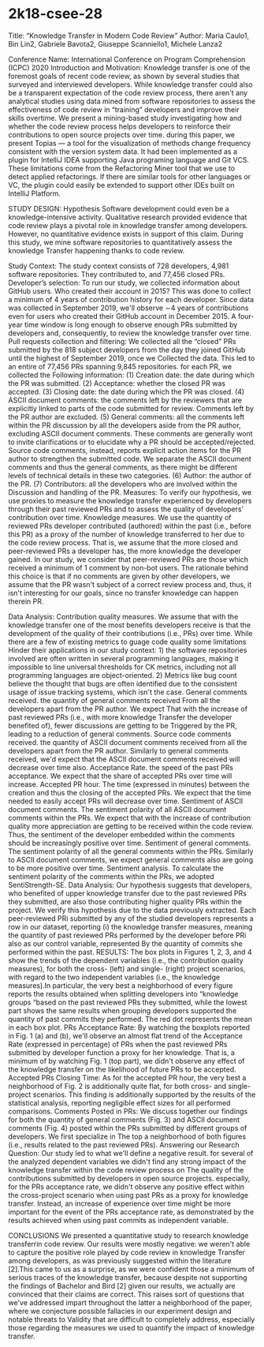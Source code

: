 # 2k18-csee-28

Title: 
           “Knowledge Transfer in Modern Code Review”
Author:
Maria Caulo1, Bin Lin2, Gabriele Bavota2, Giuseppe Scanniello1, Michele Lanza2

Conference Name: 
          International Conference on Program Comprehension (ICPC) 2020
Introduction and Motivation:
Knowledge transfer is one of the foremost goals of recent code review, as shown by several studies that surveyed and interviewed developers. While knowledge transfer could also be a transparent expectation of the code review process, there aren't any analytical studies using data mined from software repositories to assess the effectiveness of code review in “training” developers and improve their skills overtime. We present a mining-based study investigating how and whether the code review process helps developers to reinforce their contributions to open source projects over time. during this paper, we present Topias — a tool for the visualization of methods change frequency consistent with the version system data. It had been implemented as a plugin for IntelliJ IDEA supporting
Java programing language and Git VCS. These limitations come from the Refactoring Miner tool that we use to detect applied refactorings. If there are similar tools for other languages or VC, the plugin could easily be extended to support other IDEs built on IntelliJ Platform.

STUDY DESIGN:
  Hypothesis
          Software development could even be a knowledge-intensive activity. Qualitative research provided evidence that code review plays a pivotal role in knowledge transfer among developers. However, no quantitative evidence exists in support of this claim. During this study, we mine software repositories to quantitatively assess the knowledge
Transfer happening thanks to code review.

Study Context:
The study context consists of 728 developers, 4,981 software repositories. They contributed to, and 77,456 closed PRs.
Developer’s selection:
   To run our study, we collected information about GitHub users. Who created their account in 2015? This was done to collect a minimum of 4 years of contribution history for each developer.
Since data was collected in September 2019, we'll observe ∼4 years of contributions even for users who created their GitHub account in December 2015. A four-year time window is long enough to observe enough PRs submitted by developers and, consequently, to review the knowledge transfer over time.
Pull requests collection and filtering:
We collected all the “closed” PRs submitted by the 818 subject developers from the day they joined GitHub until the highest of September 2019, once we Collected the data. This led to an entire of 77,456 PRs spanning 9,845 repositories. for each PR, we collected the
Following information:
(1) Creation date: the date during which the PR was submitted.
(2) Acceptance: whether the closed PR was accepted.
(3) Closing date: the date during which the PR was closed.
(4) ASCII document comments: the comments left by the reviewers that are explicitly linked to parts of the code submitted for review. Comments left by the PR author are excluded.
(5) General comments: all the comments left within the PR discussion by all the developers aside from the PR author, excluding ASCII document comments. These comments are generally wont to invite clarifications or to elucidate why a PR should be accepted/rejected.
Source code comments, instead, reports explicit action items for the PR author to strengthen the submitted code. We separate the ASCII document comments and thus the general comments, as there might be different levels of technical details in these two categories.
(6) Author: the author of the PR.
(7) Contributors: all the developers who are involved within the Discussion and handling of the PR.
Measures:
To verify our hypothesis, we use proxies to measure the knowledge transfer experienced by developers through their past reviewed PRs and to assess the quality of developers’ contribution over time. 
Knowledge measures. We use the quantity of reviewed PRs developer contributed (authored) within the past (i.e., before this PR) as a proxy of the number of knowledge transferred to her due to the code review process. That is, we assume that the more closed and peer-reviewed PRs a developer has, the more knowledge the developer gained. In our study, we consider that peer-reviewed PRs are those which received a minimum of 1 comment by non-bot users. The rationale behind this choice is that if no comments are given by other developers, we assume that the PR wasn't subject of a correct review process and, thus, it isn't interesting for our goals, since no transfer knowledge can happen therein PR.


Data Analysis:
         Contribution quality measures. We assume that with the knowledge transfer one of the most benefits developers receive is that the development of the quality of their contributions (i.e., PRs) over time. While there are a few of existing metrics to guage code quality some limitations
Hinder their applications in our study context: 1) the software repositories involved are often written in several programming languages, making it impossible to line universal thresholds for CK metrics, including not all programming languages are object-oriented. 2) Metrics like bug count believe the thought that bugs are often identified due to the consistent usage of issue tracking systems, which isn't the case. General comments received. the quantity of general comments received
From all the developers apart from the PR author. We expect
That with the increase of past reviewed PRs (i.e., with more knowledge
Transfer the developer benefited of), fewer discussions are getting to be
Triggered by the PR, leading to a reduction of general comments.
Source code comments received. the quantity of ASCII document comments received from all the developers apart from the PR author. Similarly to general comments received, we'd  expect that the ASCII document comments received will decrease over time also. Acceptance Rate. the speed of the past PRs acceptance. We expect that the share of accepted PRs over time will increase. Accepted PR hour. The time (expressed in minutes) between the creation and thus the closing of the accepted PRs. We expect that the time needed to easily accept PRs will decrease over time. Sentiment of ASCII document comments. The sentiment polarity of all ASCII document comments within the PRs. We expect that with the increase of contribution quality more appreciation are getting to be received within the code review. Thus, the sentiment of the developer embedded within the comments should be increasingly positive over time. Sentiment of general comments. The sentiment polarity of all the general comments within the PRs. Similarly to ASCII document comments, we expect general comments also are going to be more positive over time. Sentiment analysis. To calculate the sentiment polarity of the comments within the PRs, we adopted SentiStrength-SE.
Data Analysis:
               Our hypothesis suggests that developers, who benefited of upper knowledge transfer due to the past reviewed PRs they submitted, are also those contributing higher quality PRs within the project. We verify this hypothesis due to the data previously extracted. Each peer-reviewed PRi submitted by any of the studied developers represents a row in our dataset, reporting (i) the knowledge transfer measures, meaning the quantity of past reviewed PRs performed by the developer before PRi also as our control variable, represented
By the quantity of commits she performed within the past.
RESULTS:
The box plots in Figures 1, 2, 3, and 4 show the trends of the dependent variables (i.e., the contribution quality measures), for both the cross- (left) and single- (right) project scenarios, with regard to the two independent variables (i.e., the knowledge measures).In particular, the very best a neighborhood of every figure reports the results obtained when splitting developers into “knowledge groups “based on the past reviewed PRs they submitted, while the lowest part shows the same results when grouping developers supported the quantity of past commits they performed. The red dot represents the mean in each box plot.
PRs Acceptance Rate:
By watching the boxplots reported in Fig. 1 (a) and (b), we'll observe an almost flat trend of the Acceptance Rate (expressed in percentage) of PRs when the past reviewed PRs submitted by developer function a proxy for her knowledge. That is, a minimum of by watching Fig. 1 (top part), we didn't observe any effect of the knowledge transfer on the likelihood of future PRs to be accepted.
Accepted PRs Closing Time:
As for the accepted PR hour, the very best a neighborhood of Fig. 2 is additionally quite flat, for both cross- and single-project scenarios. This finding is additionally supported by the results of the statistical analysis, reporting negligible effect sizes for all performed comparisons.
Comments Posted in PRs:
We discuss together our findings for both the quantity of general comments (Fig. 3) and ASCII document comments (Fig. 4) posted within the PRs submitted by different groups of developers. We first specialize in
The top a neighborhood of both figures (i.e., results related to the past reviewed PRs).
Answering our Research Question:
Our study led to what we'll define a negative result. for several of the analyzed dependent variables we didn't find any strong impact of the knowledge transfer within the code review process on
The quality of the contributions submitted by developers in open source projects. especially, for the PRs acceptance rate, we didn't observe any positive effect within the cross-project scenario when using past PRs as a proxy for knowledge transfer. Instead, an increase of experience over time might be more important for the event of the PRs acceptance rate, as demonstrated by the results achieved when using past commits as independent variable.

CONCLUSIONS
           We presented a quantitative study to research knowledge transferrin code review. Our results were mostly negative: we weren't able to capture the positive role played by code review in knowledge
Transfer among developers, as was previously suggested within the literature [2].This came to us as a surprise, as we were confident those a minimum of serious traces of the knowledge transfer, because despite not supporting the findings of Bachelor and Bird [2] given our results, we actually are convinced that their claims are correct. This raises sort of questions that we've addressed impart throughout the latter a neighborhood of the paper, where we conjecture possible fallacies in our experiment design and notable threats to
Validity that are difficult to completely address, especially those regarding the measures we used to quantify the impact of knowledge transfer. 

